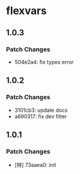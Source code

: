 # flexvars

## 1.0.3

### Patch Changes

- 504e2a4: fix types error

## 1.0.2

### Patch Changes

- 3101cb3: update docs
- a690317: fix dev filter

## 1.0.1

### Patch Changes

- [特] 73aaea0: init
